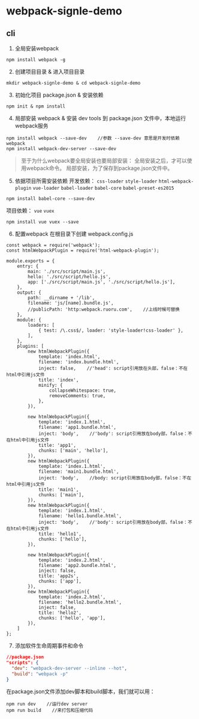# webpack-signle-demo

## cli
1. 全局安装webpack
```
npm install webpack -g
```

2. 创建项目目录 & 进入项目目录
```
mkdir webpack-signle-demo & cd webpack-signle-demo
```

3. 初始化项目 package.json & 安装依赖
```
npm init & npm install
```

4. 局部安装 webpack & 安装 dev tools 到 package.json 文件中，本地运行webpack服务
```
npm install webpack --save-dev    //参数 --save-dev 意思是开发时依赖webpack
npm install webpack-dev-server --save-dev 
```
>至于为什么webpack要全局安装也要局部安装：
>全局安装之后，才可以使用webpack命令。
>局部安装，为了保存到package.json文件中。

5. 依据项目所需安装依赖
开发依赖： `css-loader` `style-loader` `html-webpack-plugin` `vue-loader` `babel-loader` `babel-core` `babel-preset-es2015`
```
npm install babel-core --save-dev
```
项目依赖： `vue` `vuex`
```
npm install vue vuex --save
```

6. 配置webpack
在根目录下创建 webpack.config.js
```
const webpack = require('webpack');
const htmlWebpackPlugin = require('html-webpack-plugin');

module.exports = {
    entry: {
        main: './src/script/main.js',
        hello: './src/script/hello.js',
        app: ['./src/script/main.js', './src/script/hello.js'],
    },
    output: {
        path: __dirname + '/lib',
        filename: 'js/[name].bundle.js',
        //publicPath: 'http:webpack.ruoru.com',    //上线时候可替换
    },
    module: {
        loaders: [
            { test: /\.css$/, loader: 'style-loader!css-loader' },
        ],
    },
    plugins: [
        new htmlWebpackPlugin({
            template: 'index.html',
            filename: 'index.bundle.html',
            inject: false,    //'head': script引用放在头部，false：不在html中引用js文件
            title: 'index',
            minify: {
                collapseWhitespace: true,
                removeComments: true,
            },
        }),

        new htmlWebpackPlugin({
            template: 'index.1.html',
            filename: 'app1.bundle.html',
            inject: 'body',    //'body': script引用放在body部，false：不在html中引用js文件
            title: 'app1',
            chunks: ['main', 'hello'],
        }),
        new htmlWebpackPlugin({
            template: 'index.1.html',
            filename: 'main1.bundle.html',
            inject: 'body',    //body: script引用放在body部，false：不在html中引用js文件
            title: 'main1',
            chunks: ['main'],
        }),
        new htmlWebpackPlugin({
            template: 'index.1.html',
            filename: 'hello1.bundle.html',
            inject: 'body',    //'body': script引用放在body部，false：不在html中引用js文件
            title: 'hello1',
            chunks: ['hello'],
        }),

        new htmlWebpackPlugin({
            template: 'index.2.html',
            filename: 'app2.bundle.html',
            inject: false,
            title: 'app2s',
            chunks: ['app'],
        }),
        new htmlWebpackPlugin({
            template: 'index.2.html',
            filename: 'hello2.bundle.html',
            inject: false,
            title: 'hello2',
            chunks: ['hello', 'app'],
        }),
    ]
};
```

7. 添加软件生命周期事件和命令
```json
//package.json
"scripts": {
  "dev": "webpack-dev-server --inline --hot",
  "build": "webpack -p"
}
```
在package.json文件添加dev脚本和build脚本，我们就可以用：
```
npm run dev    //运行dev server
npm run build    //来打包和压缩代码
```